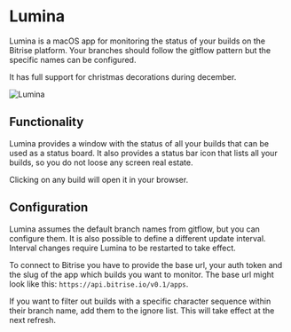 #  Lumina

Lumina is a macOS app for monitoring the status of your builds on the Bitrise platform. 
Your branches should follow the gitflow pattern but the specific names can be configured.

It has full support for christmas decorations during december.

![Lumina](LuminaDemo.gif)

## Functionality

Lumina provides a window with the status of all your builds that can be used as a status board. It also provides a status bar icon that lists all your builds, so you do not loose any screen real estate.

Clicking on any build will open it in your browser.

## Configuration

Lumina assumes the default branch names from gitflow, but you can configure them. It is also possible to define a different update interval. Interval changes require Lumina to be restarted to take effect.

To connect to Bitrise you have to provide the base url, your auth token and the slug of the app which builds you want to monitor. The base url might look like this: ```https://api.bitrise.io/v0.1/apps```.

If you want to filter out builds with a specific character sequence within their branch name, add them to the ignore list. This will take effect at the next refresh.
